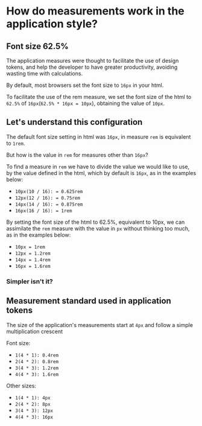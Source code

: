 # How do measurements work in the application style?

## Font size 62.5%

The application measures were thought to facilitate the use of design tokens, and help the developer to have greater productivity, avoiding wasting time with calculations.

By default, most browsers set the font size to `16px` in your html.

To facilitate the use of the rem measure, we set the font size of the html to `62.5%` of `16px`(`62.5% * 16px = 10px`), obtaining the value of `10px`.

## Let's understand this configuration

The default font size setting in html was `16px`, in measure `rem` is equivalent to `1rem`.

But how is the value in `rem` for measures other than `16px`?

To find a measure in `rem` we have to divide the value we would like to use, by the value defined in the html, which by default is `16px`, as in the examples below:

- `10px(10 / 16): = 0.625rem`
- `12px(12 / 16): = 0.75rem`
- `14px(14 / 16): = 0.875rem`
- `16px(16 / 16): = 1rem`

By setting the font size of the html to 62.5%, equivalent to 10px, we can assimilate the `rem` measure with the value in `px` without thinking too much, as in the examples below:

- `10px = 1rem`
- `12px = 1.2rem`
- `14px = 1.4rem`
- `16px = 1.6rem`

### Simpler isn't it?

## Measurement standard used in application tokens

The size of the application's measurements start at `4px` and follow a simple multiplication crescent

Font size:

- `1(4 * 1): 0.4rem`
- `2(4 * 2): 0.8rem`
- `3(4 * 3): 1.2rem`
- `4(4 * 3): 1.6rem`

Other sizes:

- `1(4 * 1): 4px`
- `2(4 * 2): 8px`
- `3(4 * 3): 12px`
- `4(4 * 3): 16px`
